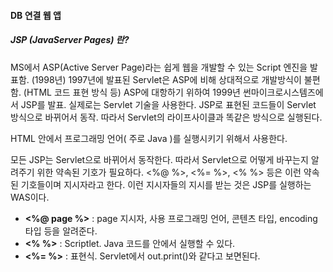 #### DB 연결 웹 앱

##### JSP (JavaServer Pages) 란?

MS에서 ASP(Active Server Page)라는 쉽게 웹을 개발할 수 있는 Script 엔진을 발표함. (1998년)
1997년에 발표된 Servlet은 ASP에 비해 상대적으로 개발방식이 불편함.
(HTML 코드 표현 방식 등)
ASP에 대항하기 위하여 1999년 썬마이크로시스템즈에서 JSP를 발표.
실제로는 Servlet 기술을 사용한다. JSP로 표현된 코드들이 Servlet 방식으로 바뀌어서 동작.
따라서 Servlet의 라이프사이클과 똑같은 방식으로 실행된다.

HTML 안에서 프로그래밍 언어( 주로 Java )를 실행시키기 위해서 사용한다.

모든 JSP는 Servlet으로 바뀌어서 동작한다. 따라서 Servlet으로 어떻게 바꾸는지 알려주기 위한 약속된 기호가 필요하다. <%@ %>, <%= %>, <% %> 등은 이런 약속된 기호들이며 지시자라고 한다. 이런 지시자들의 지시를 받는 것은 JSP를 실행하는 WAS이다.

- **<%@ page %>** : page 지시자, 사용 프로그래밍 언어, 콘텐츠 타입, encoding 타입 등을 알려준다.
- **<% %>** : Scriptlet. Java 코드를 안에서 실행할 수 있다.
- **<%= %>** : 표현식. Servlet에서 out.print()와 같다고 보면된다.
